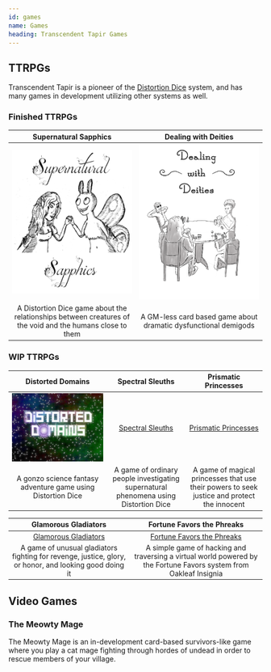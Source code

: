 ```yaml
---
id: games
name: Games
heading: Transcendent Tapir Games
---
```


## TTRPGs

Transcendent Tapir is a pioneer of the [Distortion Dice](https://pennylescroche.github.io/ttrpgstuff/distortiondice) system, and has many games in development utilizing other systems as well.

### Finished TTRPGs

| Supernatural Sapphics | Dealing with Deities
| :-------------------: | :------------------:
| [![Supernatural Sapphics](images/SupSapph3.png)](https://transtapir.games/supernatural-sapphics) | [![Dealing with Deities](images/Dealing_With_Deities_Cover.png)](https://pennylescroche.games/dealing-with-deities)
| A Distortion Dice game about the relationships between creatures of the void and the humans close to them | A GM-less card based game about dramatic dysfunctional demigods

### WIP TTRPGs

 Distorted Domains | Spectral Sleuths | Prismatic Princesses | 
 :---------------: | :--------------: | :------------------: | 
[![Distorted Domains](images/DD%20Logo-Color3.png)](https://transcendent-tapir.github.io/Distorted-Domains) | [Spectral Sleuths](https://transtapir.games/Spectral-Sleuths) | [Prismatic Princesses](https://transtapir.games/Prismatic-Princesses) 
A gonzo science fantasy adventure game using Distortion Dice | A game of ordinary people investigating supernatural phenomena using Distortion Dice | A game of magical princesses that use their powers to seek justice and protect the innocent 

Glamorous Gladiators | Fortune Favors the Phreaks
 :-----------------: | :------------------------:
[Glamorous Gladiators](https://transtapir.games/Glamorous-Gladiators) |  [Fortune Favors the Phreaks](https://pennylescroche.github.io/fortune-favors)
A game of unusual gladiators fighting for revenge, justice, glory, or honor, and looking good doing it | A simple game of hacking and traversing a virtual world powered by the Fortune Favors system from Oakleaf Insignia

## Video Games

### The Meowty Mage

The Meowty Mage is an in-development card-based survivors-like game where you play a cat mage fighting through hordes of undead in order to rescue members of your village.
